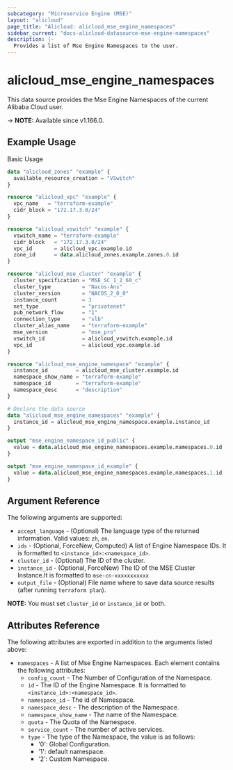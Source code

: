 ```yaml
---
subcategory: "Microservice Engine (MSE)"
layout: "alicloud"
page_title: "Alicloud: alicloud_mse_engine_namespaces"
sidebar_current: "docs-alicloud-datasource-mse-engine-namespaces"
description: |-
  Provides a list of Mse Engine Namespaces to the user.
---
```


# alicloud_mse_engine_namespaces

This data source provides the Mse Engine Namespaces of the current Alibaba Cloud user.

-> **NOTE:** Available since v1.166.0.

## Example Usage

Basic Usage

```terraform
data "alicloud_zones" "example" {
  available_resource_creation = "VSwitch"
}

resource "alicloud_vpc" "example" {
  vpc_name   = "terraform-example"
  cidr_block = "172.17.3.0/24"
}

resource "alicloud_vswitch" "example" {
  vswitch_name = "terraform-example"
  cidr_block   = "172.17.3.0/24"
  vpc_id       = alicloud_vpc.example.id
  zone_id      = data.alicloud_zones.example.zones.0.id
}

resource "alicloud_mse_cluster" "example" {
  cluster_specification = "MSE_SC_1_2_60_c"
  cluster_type          = "Nacos-Ans"
  cluster_version       = "NACOS_2_0_0"
  instance_count        = 3
  net_type              = "privatenet"
  pub_network_flow      = "1"
  connection_type       = "slb"
  cluster_alias_name    = "terraform-example"
  mse_version           = "mse_pro"
  vswitch_id            = alicloud_vswitch.example.id
  vpc_id                = alicloud_vpc.example.id
}

resource "alicloud_mse_engine_namespace" "example" {
  instance_id         = alicloud_mse_cluster.example.id
  namespace_show_name = "terraform-example"
  namespace_id        = "terraform-example"
  namespace_desc      = "description"
}

# Declare the data source
data "alicloud_mse_engine_namespaces" "example" {
  instance_id = alicloud_mse_engine_namespace.example.instance_id
}

output "mse_engine_namespace_id_public" {
  value = data.alicloud_mse_engine_namespaces.example.namespaces.0.id
}

output "mse_engine_namespace_id_example" {
  value = data.alicloud_mse_engine_namespaces.example.namespaces.1.id
}
```

## Argument Reference

The following arguments are supported:

* `accept_language` - (Optional) The language type of the returned information. Valid values: `zh`, `en`.
* `ids` - (Optional, ForceNew, Computed)  A list of Engine Namespace IDs. It is formatted to `<instance_id>:<namespace_id>`.
* `cluster_id` - (Optional)  The ID of the cluster.
* `instance_id` - (Optional, ForceNew) The ID of the MSE Cluster Instance.It is formatted to `mse-cn-xxxxxxxxxxx`
* `output_file` - (Optional) File name where to save data source results (after running `terraform plan`).

**NOTE:** You must set `cluster_id` or `instance_id` or both.

## Attributes Reference

The following attributes are exported in addition to the arguments listed above:

* `namespaces` - A list of Mse Engine Namespaces. Each element contains the following attributes:
  * `config_count` - The Number of Configuration of the Namespace.
  * `id` - The ID of the Engine Namespace. It is formatted to `<instance_id>:<namespace_id>`.
  * `namespace_id` - The id of Namespace.
  * `namespace_desc` - The description of the Namespace.
  * `namespace_show_name` - The name of the Namespace.
  * `quota` - The Quota of the Namespace.
  * `service_count` - The number of active services.
  * `type` - The type of the Namespace, the value is as follows:
    - '0': Global Configuration.
    - '1': default namespace.
    - '2': Custom Namespace.